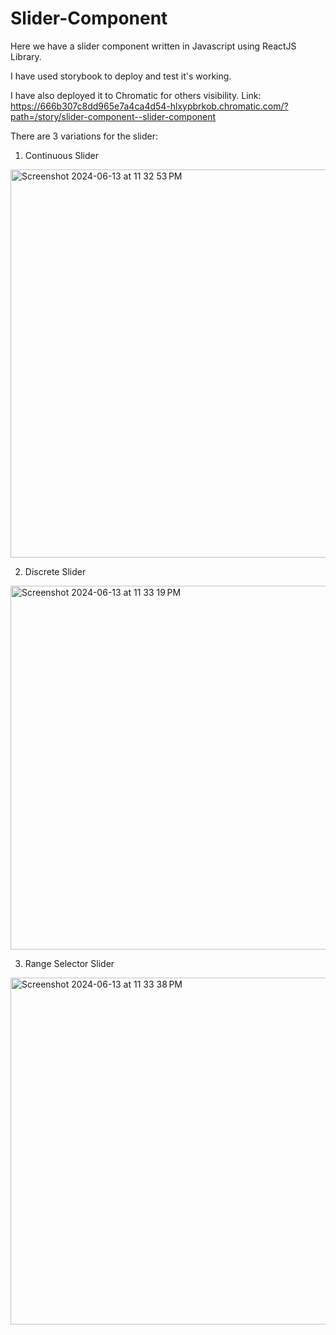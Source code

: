 # Slider-Component

Here we have a slider component written in Javascript using ReactJS Library.

I have used storybook to deploy and test it's working.

I have also deployed it to Chromatic for others visibility.
Link: https://666b307c8dd965e7a4ca4d54-hlxypbrkob.chromatic.com/?path=/story/slider-component--slider-component

There are 3 variations for the slider:
1. Continuous Slider
<img width="621" alt="Screenshot 2024-06-13 at 11 32 53 PM" src="https://github.com/Mohit9812/Slider-Component/assets/69644191/d1d65d09-22d6-4bdd-b40f-7b4d009a6029">

2. Discrete Slider
<img width="582" alt="Screenshot 2024-06-13 at 11 33 19 PM" src="https://github.com/Mohit9812/Slider-Component/assets/69644191/d6e2bfa6-2dac-4ec9-952c-2f9274f7b6d0">

3. Range Selector Slider
<img width="555" alt="Screenshot 2024-06-13 at 11 33 38 PM" src="https://github.com/Mohit9812/Slider-Component/assets/69644191/843fd023-ae0d-477e-bfda-67e76761b4ad">

